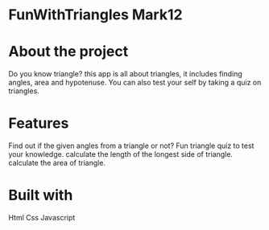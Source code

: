 # FunWithTriangles Mark12

# About the project
Do you know triangle? this app is all about triangles, it includes finding angles, area and hypotenuse. You can also test your self by taking a quiz on triangles.

# Features
Find out if the given angles from a triangle or not?
Fun triangle quiz to test your knowledge.
calculate the length of the longest side of triangle.
calculate the area of triangle.

# Built with
Html
Css
Javascript
